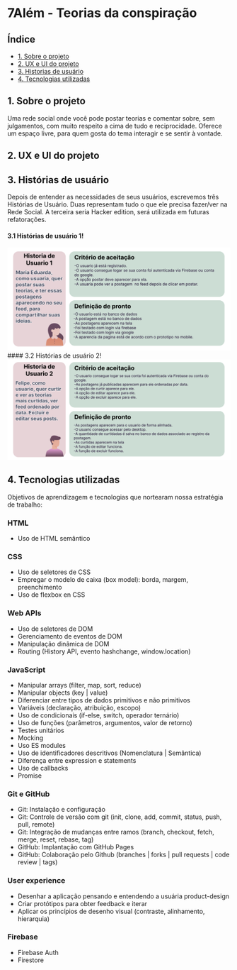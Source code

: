 # 7Além - Teorias da conspiração

## Índice

* [1. Sobre o projeto](#1-Sobre-o-projeto)
* [2. UX e UI do projeto](#2-UX-e-UI-do-projeto)
* [3. Historias de usuário](#3-historias-de-usuario)
* [4. Tecnologias utilizadas](#4-Tecnologias-utilizadas)

## 1. Sobre o projeto
Uma rede social onde você pode postar teorias e comentar sobre, sem julgamentos, com muito respeito a cima de tudo e reciprocidade. Oferece um espaço livre, para quem gosta do tema interagir e se sentir à vontade.

## 2. UX e UI do projeto

## 3. Histórias de usuário
Depois de entender as necessidades de seus usuários, escrevemos três Histórias de Usuário. Duas representam tudo o que ele precisa fazer/ver na Rede Social. A terceira seria Hacker edition, será utilizada em futuras refatorações.

#### 3.1 Histórias de usuário 1!
<img src="/src/img/hu1.png">
#### 3.2 Histórias de usuário 2!
<img src="/src/img/hu2.png">

## 4. Tecnologias utilizadas
Objetivos de aprendizagem e tecnologias que nortearam nossa estratégia de trabalho:

### HTML
* Uso de HTML semântico
### CSS
* Uso de seletores de CSS
* Empregar o modelo de caixa (box model): borda, margem, preenchimento
* Uso de flexbox en CSS
### Web APIs
* Uso de seletores de DOM
* Gerenciamento de eventos de DOM
* Manipulação dinâmica de DOM
* Routing (History API, evento hashchange, window.location)
### JavaScript
* Manipular arrays (filter, map, sort, reduce)
* Manipular objects (key | value)
* Diferenciar entre tipos de dados primitivos e não primitivos
* Variáveis (declaração, atribuição, escopo)
* Uso de condicionais (if-else, switch, operador ternário)
* Uso de funções (parâmetros, argumentos, valor de retorno)
* Testes unitários
* Mocking
* Uso ES modules
* Uso de identificadores descritivos (Nomenclatura | Semântica)
* Diferença entre expression e statements
* Uso de callbacks
* Promise
### Git e GitHub
* Git: Instalação e configuração
* Git: Controle de versão com git (init, clone, add, commit, status, push, pull, remote)
* Git: Integração de mudanças entre ramos (branch, checkout, fetch, merge, reset, rebase, tag)
* GitHub: Implantação com GitHub Pages
* GitHub: Colaboração pelo Github (branches | forks | pull requests | code review | tags)

### User experience
* Desenhar a aplicação pensando e entendendo a usuária
product-design
* Criar protótipos para obter feedback e iterar
* Aplicar os princípios de desenho visual (contraste, alinhamento, hierarquia)

### Firebase
* Firebase Auth
* Firestore



